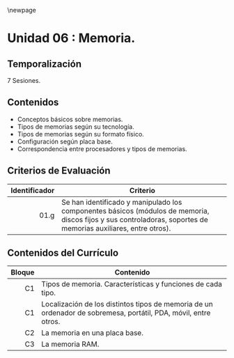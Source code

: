 \newpage

# Unidad 06 : Memoria.

## Temporalización

7 Sesiones.

## Contenidos 

* Conceptos básicos sobre memorias.
* Tipos de memorias según su tecnología.
* Tipos de memorias según su formato físico.
* Configuración según placa base.
* Correspondencia entre procesadores y tipos de memorias.

## Criterios de Evaluación 

| Identificador | Criterio  |
| -: |-----------|
| 01.g          | Se han identificado y manipulado los componentes básicos (módulos de memoria, discos fijos y sus controladoras, soportes de memorias auxiliares, entre otros).|

## Contenidos del Currículo

| Bloque | Contenido | 
| -: | --------------|
| C1 | Tipos de memoria. Características y funciones de cada tipo.|
| C1 | Localización de los distintos tipos de memoria de un ordenador de sobremesa, portátil, PDA, móvil, entre otros.|
| C2 | La memoria en una placa base.|
| C3 | La memoria RAM.|